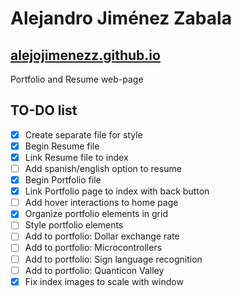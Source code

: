 # Alejandro Jiménez Zabala

## [alejojimenezz.github.io](alejojimenezz.github.io)

Portfolio and Resume web-page

## TO-DO list

- [X] Create separate file for style
- [X] Begin Resume file
- [X] Link Resume file to index
- [ ] Add spanish/english option to resume
- [X] Begin Portfolio file
- [X] Link Portfolio page to index with back button
- [ ] Add hover interactions to home page
- [X] Organize portfolio elements in grid
- [ ] Style portfolio elements
- [ ] Add to portfolio: Dollar exchange rate
- [ ] Add to portfolio: Microcontrollers
- [ ] Add to portfolio: Sign language recognition
- [ ] Add to portfolio: Quanticon Valley
- [X] Fix index images to scale with window